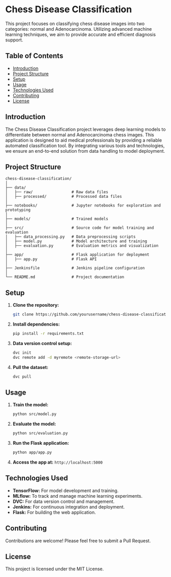 # Chess Disease Classification

This project focuses on classifying chess disease images into two categories: normal and Adenocarcinoma. Utilizing advanced machine learning techniques, we aim to provide accurate and efficient diagnosis support.

## Table of Contents

- [Introduction](#introduction)
- [Project Structure](#project-structure)
- [Setup](#setup)
- [Usage](#usage)
- [Technologies Used](#technologies-used)
- [Contributing](#contributing)
- [License](#license)

## Introduction

The Chess Disease Classification project leverages deep learning models to differentiate between normal and Adenocarcinoma chess images. This application is designed to aid medical professionals by providing a reliable automated classification tool. By integrating various tools and technologies, we ensure an end-to-end solution from data handling to model deployment.

## Project Structure

```
chess-disease-classification/
│
├── data/
│   ├── raw/                 # Raw data files
│   ├── processed/           # Processed data files
│
├── notebooks/               # Jupyter notebooks for exploration and prototyping
│
├── models/                  # Trained models
│
├── src/                     # Source code for model training and evaluation
│   ├── data_processing.py   # Data preprocessing scripts
│   ├── model.py             # Model architecture and training
│   ├── evaluation.py        # Evaluation metrics and visualization
│
├── app/                     # Flask application for deployment
│   ├── app.py               # Flask API
│
├── Jenkinsfile              # Jenkins pipeline configuration
│
└── README.md                # Project documentation
```

## Setup

1. **Clone the repository:**
   ```bash
   git clone https://github.com/yourusername/chess-disease-classification.git
   ```

2. **Install dependencies:**
   ```bash
   pip install -r requirements.txt
   ```

3. **Data version control setup:**
   ```bash
   dvc init
   dvc remote add -d myremote <remote-storage-url>
   ```

4. **Pull the dataset:**
   ```bash
   dvc pull
   ```

## Usage

1. **Train the model:**
   ```bash
   python src/model.py
   ```

2. **Evaluate the model:**
   ```bash
   python src/evaluation.py
   ```

3. **Run the Flask application:**
   ```bash
   python app/app.py
   ```

4. **Access the app at:** `http://localhost:5000`

## Technologies Used

- **TensorFlow:** For model development and training.
- **MLflow:** To track and manage machine learning experiments.
- **DVC:** For data version control and management.
- **Jenkins:** For continuous integration and deployment.
- **Flask:** For building the web application.

## Contributing

Contributions are welcome! Please feel free to submit a Pull Request.

## License

This project is licensed under the MIT License.
